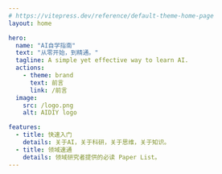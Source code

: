```yaml
---
# https://vitepress.dev/reference/default-theme-home-page
layout: home

hero:
  name: "AI自学指南"
  text: "从零开始，到精通。"
  tagline: A simple yet effective way to learn AI.
  actions:
    - theme: brand
      text: 前言
      link: /前言
  image:
    src: /logo.png
    alt: AIDIY logo

features:
  - title: 快速入门
    details: 关于AI，关于科研，关于思维，关于知识。
  - title: 领域速通
    details: 领域研究者提供的必读 Paper List。
---
```


